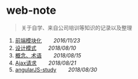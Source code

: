 # web-note
> 关于自学、来自公司培训等知识的记录以及整理
1. [前端模块化](前端模块化.md)&nbsp;&nbsp;&nbsp;&nbsp;&nbsp;&nbsp;&nbsp;&nbsp;*2016/11/23*
2. [设计模式](设计模式.md)&nbsp;&nbsp;&nbsp;&nbsp;&nbsp;&nbsp;&nbsp;&nbsp;*2018/08/10*
3. [概念、术语](概念、术语.md)&nbsp;&nbsp;&nbsp;&nbsp;&nbsp;&nbsp;&nbsp;&nbsp;*2018/08/15*
4. [Ajax请求](Ajax请求.md)&nbsp;&nbsp;&nbsp;&nbsp;&nbsp;&nbsp;&nbsp;&nbsp;*2018/08/21*
5. [angularJS-study](angularJS-study.md)&nbsp;&nbsp;&nbsp;&nbsp;&nbsp;&nbsp;&nbsp;&nbsp;*2018/08/30*

